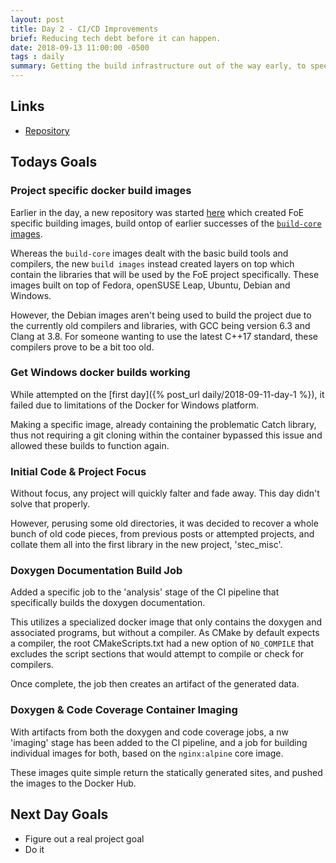 ```yaml
---
layout: post
title: Day 2 - CI/CD Improvements
brief: Reducing tech debt before it can happen.
date: 2018-09-13 11:00:00 -0500
tags : daily
summary: Getting the build infrastructure out of the way early, to speed up the rest of the process.
---
```


## Links
- [Repository](https://git.stabletec.com/other/foe-engine)

## Todays Goals

### Project specific docker build images

Earlier in the day, a new repository was started [here](https://git.stabletec.com/foe-engine/build-images) which created FoE specific building images, build ontop of earlier successes of the [`build-core` images](https://git.stabletec.com/docker/build-core). 

Whereas the `build-core` images dealt with the basic build tools and compilers, the new `build images` instead created layers on top which contain the libraries that will be used by the FoE project specifically. These images built on top of Fedora, openSUSE Leap, Ubuntu, Debian and Windows.

However, the Debian images aren't being used to build the project due to the currently old compilers and libraries, with GCC being version 6.3 and Clang at 3.8. For someone wanting to use the latest C++17 standard, these compilers prove to be a bit too old.

### Get Windows docker builds working

While attempted on the [first day]({% post_url daily/2018-09-11-day-1 %}), it failed due to limitations of the Docker for Windows platform.

Making a specific image, already containing the problematic Catch library, thus not requiring a git cloning within the container bypassed this issue and allowed these builds to function again.

### Initial Code & Project Focus

Without focus, any project will quickly falter and fade away. This day didn't solve that properly. 

However, perusing some old directories, it was decided to recover a whole bunch of old code pieces, from previous posts or attempted projects, and collate them all into the first library in the new project, 'stec_misc'.

### Doxygen Documentation Build Job

Added a specific job to the 'analysis' stage of the CI pipeline that specifically builds the doxygen documentation.

This utilizes a specialized docker image that only contains the doxygen and associated programs, but without a compiler. As CMake by default expects a compiler, the root CMakeScripts.txt had a new option of `NO_COMPILE` that excludes the script sections that would attempt to compile or check for compilers.

Once complete, the job then creates an artifact of the generated data.

### Doxygen & Code Coverage Container Imaging

With artifacts from both the doxygen and code coverage jobs, a nw 'imaging' stage has been added to the CI pipeline, and a job for building individual images for both, based on the `nginx:alpine` core image.

These images quite simple return the statically generated sites, and pushed the images to the Docker Hub.

## Next Day Goals
- Figure out a real project goal
- Do it